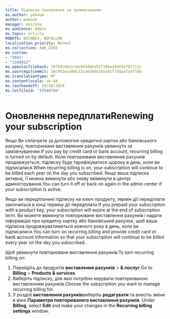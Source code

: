 ```yaml
---
title: Підписки поновлення за промовчанням
ms.author: pebaum
author: pebaum
manager: mnirkhe
ms.audience: Admin
ms.topic: article
ROBOTS: NOINDEX, NOFOLLOW
localization_priority: Normal
ms.collection: Adm_O365
ms.custom:
- "3043"
- "1500012"
ms.openlocfilehash: 78f6dc6b2cc6e8d3db6a53f38bea9483ef817c2c
ms.sourcegitcommit: 38c993eaa89c33cae59de19a381f7d4aafaef19b
ms.translationtype: MT
ms.contentlocale: uk-UA
ms.lasthandoff: 10/16/2019
ms.locfileid: "37549756"
---
```

# <a name="renewing-your-subscription"></a><span data-ttu-id="ead07-102">Оновлення передплати</span><span class="sxs-lookup"><span data-stu-id="ead07-102">Renewing your subscription</span></span>

<span data-ttu-id="ead07-103">Якщо Ви сплачуєте за допомогою кредитної картки або банківського рахунку, повторюване виставлення рахунків увімкнуто за замовчуванням.</span><span class="sxs-lookup"><span data-stu-id="ead07-103">If you pay by credit card or bank account, recurring billing is turned on by default.</span></span> <span data-ttu-id="ead07-104">Коли повторюване виставлення рахунків продовжується, підписку буде тарифікуватися щороку в день, коли ви підписалися.</span><span class="sxs-lookup"><span data-stu-id="ead07-104">When recurring billing is on, your subscription will continue to be billed each year on the day you subscribed.</span></span> <span data-ttu-id="ead07-105">Якщо ваша підписка активна, її можна вимкнути або знову ввімкнути в центрі адміністрування.</span><span class="sxs-lookup"><span data-stu-id="ead07-105">You can turn it off or back on again in the admin center if your subscription is active.</span></span>

<span data-ttu-id="ead07-106">Якщо ви передплачені підписку на ключ продукту, термін дії передплати закінчиться в кінці терміну дії передплати.</span><span class="sxs-lookup"><span data-stu-id="ead07-106">If you prepaid your subscription with a product key, your subscription will expire at the end of subscription term.</span></span> <span data-ttu-id="ead07-107">Ви можете ввімкнути повторюване виставлення рахунків і надати інформацію про кредитну картку або банківський рахунок, щоб ваша підписка продовжуватиметься кожного року в день, коли ви підписалися.</span><span class="sxs-lookup"><span data-stu-id="ead07-107">You can turn on recurring billing and provide credit card or bank account information so that your subscription will continue to be billed every year on the day you subscribed.</span></span>

<span data-ttu-id="ead07-108">Щоб увімкнути повторюване виставлення рахунків:</span><span class="sxs-lookup"><span data-stu-id="ead07-108">To turn recurring billing on:</span></span> 

1. <span data-ttu-id="ead07-109">Перейдіть до продуктів **виставлення рахунків** > **& послуг**.</span><span class="sxs-lookup"><span data-stu-id="ead07-109">Go to **Billing** > **Products & services**.</span></span>
2. <span data-ttu-id="ead07-110">Виберіть підписку, для якої потрібно керувати повторюваною виставленням рахунків.</span><span class="sxs-lookup"><span data-stu-id="ead07-110">Choose the subscription you want to manage recurring billing for.</span></span>
3. <span data-ttu-id="ead07-111">У розділі **виставлення рахунків**виберіть **редагувати** та внесіть зміни в вікні **Параметри повторюваного виставлення рахунків** .</span><span class="sxs-lookup"><span data-stu-id="ead07-111">Under **Billing**, select **Edit** and make your changes in the **Recurring billing settings** window.</span></span> 